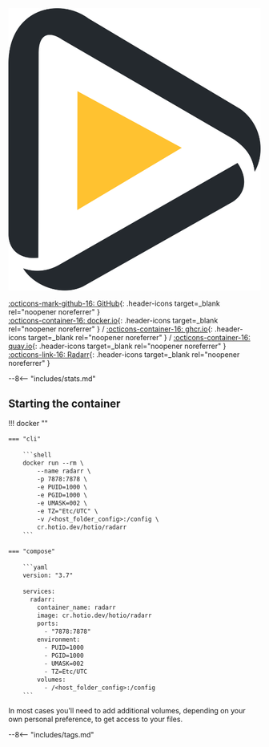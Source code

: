 <div class="image-logo"><img src="/img/image-logos/radarr.svg" alt="logo"></div>

[:octicons-mark-github-16: GitHub](https://github.com/hotio/radarr){: .header-icons target=_blank rel="noopener noreferrer" }  
[:octicons-container-16: docker.io](https://hub.docker.com/r/hotio/radarr){: .header-icons target=_blank rel="noopener noreferrer" }
 / [:octicons-container-16: ghcr.io](https://github.com/orgs/hotio/packages/container/package/radarr){: .header-icons target=_blank rel="noopener noreferrer" }
 / [:octicons-container-16: quay.io](https://quay.io/repository/hotio/radarr){: .header-icons target=_blank rel="noopener noreferrer" }  
[:octicons-link-16: Radarr](https://github.com/radarr/radarr){: .header-icons target=_blank rel="noopener noreferrer" }  

--8<-- "includes/stats.md"

## Starting the container

!!! docker ""

    === "cli"

        ```shell
        docker run --rm \
            --name radarr \
            -p 7878:7878 \
            -e PUID=1000 \
            -e PGID=1000 \
            -e UMASK=002 \
            -e TZ="Etc/UTC" \
            -v /<host_folder_config>:/config \
            cr.hotio.dev/hotio/radarr
        ```

    === "compose"

        ```yaml
        version: "3.7"

        services:
          radarr:
            container_name: radarr
            image: cr.hotio.dev/hotio/radarr
            ports:
              - "7878:7878"
            environment:
              - PUID=1000
              - PGID=1000
              - UMASK=002
              - TZ=Etc/UTC
            volumes:
              - /<host_folder_config>:/config
        ```

In most cases you'll need to add additional volumes, depending on your own personal preference, to get access to your files.

--8<-- "includes/tags.md"

